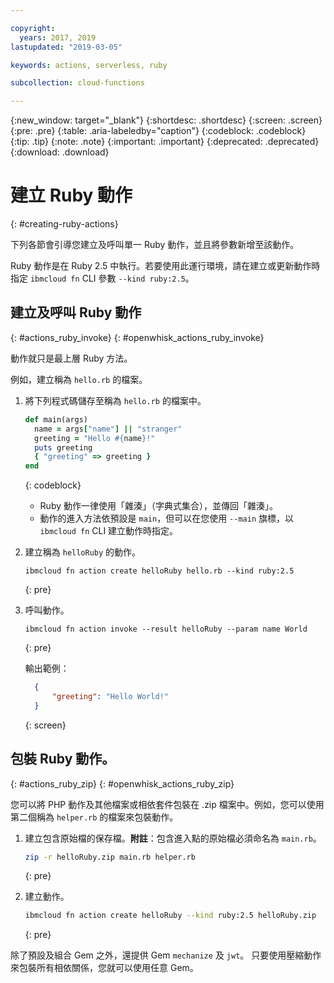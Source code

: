 ```yaml
---

copyright:
  years: 2017, 2019
lastupdated: "2019-03-05"

keywords: actions, serverless, ruby

subcollection: cloud-functions

---
```


{:new_window: target="_blank"}
{:shortdesc: .shortdesc}
{:screen: .screen}
{:pre: .pre}
{:table: .aria-labeledby="caption"}
{:codeblock: .codeblock}
{:tip: .tip}
{:note: .note}
{:important: .important}
{:deprecated: .deprecated}
{:download: .download}

# 建立 Ruby 動作
{: #creating-ruby-actions}

下列各節會引導您建立及呼叫單一 Ruby 動作，並且將參數新增至該動作。 

Ruby 動作是在 Ruby 2.5 中執行。若要使用此運行環境，請在建立或更新動作時指定 `ibmcloud fn` CLI 參數 `--kind ruby:2.5`。

## 建立及呼叫 Ruby 動作
{: #actions_ruby_invoke}
{: #openwhisk_actions_ruby_invoke}

動作就只是最上層 Ruby 方法。

例如，建立稱為 `hello.rb` 的檔案。

1. 將下列程式碼儲存至稱為 `hello.rb` 的檔案中。

    ```ruby
    def main(args)
      name = args["name"] || "stranger"
      greeting = "Hello #{name}!"
      puts greeting
      { "greeting" => greeting }
    end
    ```
    {: codeblock}

    * Ruby 動作一律使用「雜湊」（字典式集合），並傳回「雜湊」。
    * 動作的進入方法依預設是 `main`，但可以在您使用 `--main` 旗標，以 `ibmcloud fn` CLI 建立動作時指定。

2. 建立稱為 `helloRuby` 的動作。

    ```
    ibmcloud fn action create helloRuby hello.rb --kind ruby:2.5
    ```
    {: pre}

3. 呼叫動作。
    

    ```
    ibmcloud fn action invoke --result helloRuby --param name World
    ```
    {: pre}

    輸出範例：

    ```json
      {
          "greeting": "Hello World!"
      }
    ```
    {: screen}

## 包裝 Ruby 動作。
{: #actions_ruby_zip}
{: #openwhisk_actions_ruby_zip}

您可以將 PHP 動作及其他檔案或相依套件包裝在 .zip 檔案中。例如，您可以使用第二個稱為 `helper.rb` 的檔案來包裝動作。

1. 建立包含原始檔的保存檔。**附註**：包含進入點的原始檔必須命名為 `main.rb`。

    ```bash
    zip -r helloRuby.zip main.rb helper.rb
    ```
    {: pre}

2. 建立動作。
    

    ```bash
    ibmcloud fn action create helloRuby --kind ruby:2.5 helloRuby.zip
    ```
    {: pre}

除了預設及組合 Gem 之外，還提供 Gem `mechanize` 及 `jwt`。
只要使用壓縮動作來包裝所有相依關係，您就可以使用任意 Gem。
